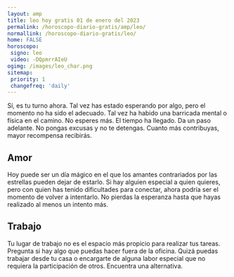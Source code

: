 ```yaml
---
layout: amp
title: leo hoy gratis 01 de enero del 2023 
permalink: /horoscopo-diario-gratis/amp/leo/
normallink: /horoscopo-diario-gratis/leo/
home: FALSE
horoscopo:
 signo: leo
 video: -DQpmrrAIeU
ogimg: /images/leo_char.png
sitemap:
 priority: 1
 changefreq: 'daily'
---
```



Sí, es tu turno ahora. Tal vez has estado esperando por algo, pero el momento no ha sido el adecuado. Tal vez ha habido una barricada mental o física en el camino. No esperes más. El tiempo ha llegado. Da un paso adelante. No pongas excusas y no te detengas. Cuanto más contribuyas, mayor recompensa recibirás.

## Amor

Hoy puede ser un día mágico en el que los amantes contrariados por las estrellas pueden dejar de estarlo. Si hay alguien especial a quien quieres, pero con quien has tenido dificultades para conectar, ahora podría ser el momento de volver a intentarlo. No pierdas la esperanza hasta que hayas realizado al menos un intento más.

## Trabajo

Tu lugar de trabajo no es el espacio más propicio para realizar tus tareas. Pregunta si hay algo que puedas hacer fuera de la oficina. Quizá puedas trabajar desde tu casa o encargarte de alguna labor especial que no requiera la participación de otros. Encuentra una alternativa.